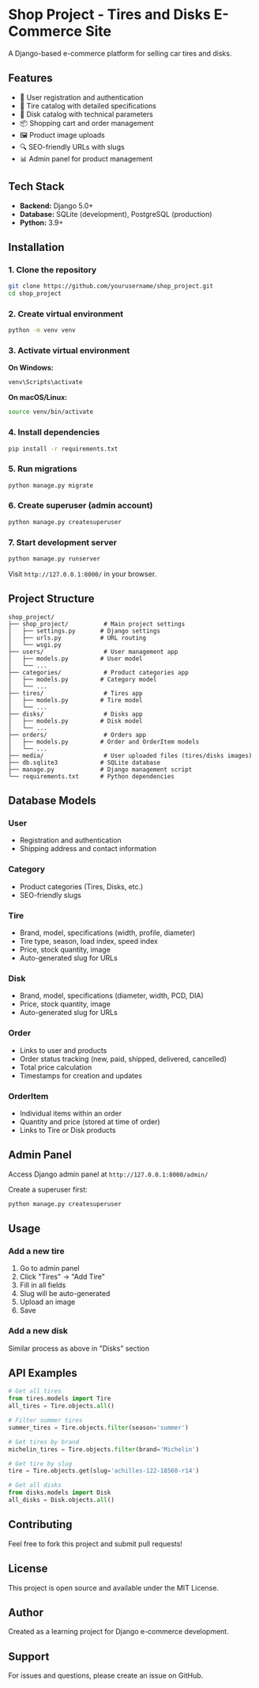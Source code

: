 # Shop Project - Tires and Disks E-Commerce Site

A Django-based e-commerce platform for selling car tires and disks.

## Features

- 👤 User registration and authentication
- 🛞 Tire catalog with detailed specifications
- 🎡 Disk catalog with technical parameters
- 📦 Shopping cart and order management
- 🖼️ Product image uploads
- 🔍 SEO-friendly URLs with slugs
- 📊 Admin panel for product management

## Tech Stack

- **Backend:** Django 5.0+
- **Database:** SQLite (development), PostgreSQL (production)
- **Python:** 3.9+

## Installation

### 1. Clone the repository
```bash
git clone https://github.com/yourusername/shop_project.git
cd shop_project
```

### 2. Create virtual environment
```bash
python -m venv venv
```

### 3. Activate virtual environment

**On Windows:**
```bash
venv\Scripts\activate
```

**On macOS/Linux:**
```bash
source venv/bin/activate
```

### 4. Install dependencies
```bash
pip install -r requirements.txt
```

### 5. Run migrations
```bash
python manage.py migrate
```

### 6. Create superuser (admin account)
```bash
python manage.py createsuperuser
```

### 7. Start development server
```bash
python manage.py runserver
```

Visit `http://127.0.0.1:8000/` in your browser.

## Project Structure

```
shop_project/
├── shop_project/          # Main project settings
│   ├── settings.py       # Django settings
│   ├── urls.py           # URL routing
│   └── wsgi.py
├── users/                 # User management app
│   ├── models.py         # User model
│   └── ...
├── categories/            # Product categories app
│   ├── models.py         # Category model
│   └── ...
├── tires/                 # Tires app
│   ├── models.py         # Tire model
│   └── ...
├── disks/                 # Disks app
│   ├── models.py         # Disk model
│   └── ...
├── orders/                # Orders app
│   ├── models.py         # Order and OrderItem models
│   └── ...
├── media/                 # User uploaded files (tires/disks images)
├── db.sqlite3            # SQLite database
├── manage.py             # Django management script
└── requirements.txt      # Python dependencies
```

## Database Models

### User
- Registration and authentication
- Shipping address and contact information

### Category
- Product categories (Tires, Disks, etc.)
- SEO-friendly slugs

### Tire
- Brand, model, specifications (width, profile, diameter)
- Tire type, season, load index, speed index
- Price, stock quantity, image
- Auto-generated slug for URLs

### Disk
- Brand, model, specifications (diameter, width, PCD, DIA)
- Price, stock quantity, image
- Auto-generated slug for URLs

### Order
- Links to user and products
- Order status tracking (new, paid, shipped, delivered, cancelled)
- Total price calculation
- Timestamps for creation and updates

### OrderItem
- Individual items within an order
- Quantity and price (stored at time of order)
- Links to Tire or Disk products

## Admin Panel

Access Django admin panel at `http://127.0.0.1:8000/admin/`

Create a superuser first:
```bash
python manage.py createsuperuser
```

## Usage

### Add a new tire
1. Go to admin panel
2. Click "Tires" → "Add Tire"
3. Fill in all fields
4. Slug will be auto-generated
5. Upload an image
6. Save

### Add a new disk
Similar process as above in "Disks" section

## API Examples

```python
# Get all tires
from tires.models import Tire
all_tires = Tire.objects.all()

# Filter summer tires
summer_tires = Tire.objects.filter(season='summer')

# Get tires by brand
michelin_tires = Tire.objects.filter(brand='Michelin')

# Get tire by slug
tire = Tire.objects.get(slug='achilles-122-18560-r14')

# Get all disks
from disks.models import Disk
all_disks = Disk.objects.all()
```

## Contributing

Feel free to fork this project and submit pull requests!

## License

This project is open source and available under the MIT License.

## Author

Created as a learning project for Django e-commerce development.

## Support

For issues and questions, please create an issue on GitHub.